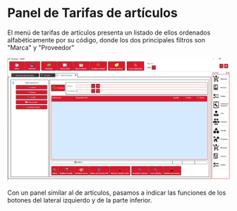 # Panel de Tarifas de artículos

El menú de tarifas de artículos presenta un listado de ellos ordenados alfabéticamente por su código, donde los dos principales filtros son "Marca" y "Proveedor"

![](../../../../.gitbook/assets/image%20%28374%29.png)

Con un panel similar al de artículos, pasamos a indicar las funciones de los botones del lateral izquierdo y de la parte inferior.

